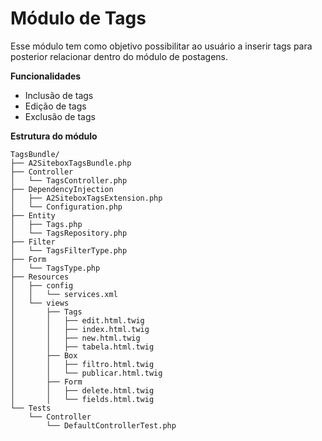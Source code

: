 Módulo de Tags
==============

Esse módulo tem como objetivo possibilitar ao usuário a inserir tags para posterior relacionar dentro do módulo de postagens.

**Funcionalidades**

* Inclusão de tags
* Edição de tags
* Exclusão de tags

**Estrutura do módulo**

```
TagsBundle/
├── A2SiteboxTagsBundle.php
├── Controller
│   └── TagsController.php
├── DependencyInjection
│   ├── A2SiteboxTagsExtension.php
│   └── Configuration.php
├── Entity
│   ├── Tags.php
│   └── TagsRepository.php
├── Filter
│   └── TagsFilterType.php
├── Form
│   └── TagsType.php
├── Resources
│   ├── config
│   │   └── services.xml
│   └── views
│       ├── Tags
│       │   ├── edit.html.twig
│       │   ├── index.html.twig
│       │   ├── new.html.twig
│       │   ├── tabela.html.twig
│       ├── Box
│       │   ├── filtro.html.twig
│       │   └── publicar.html.twig
│       ├── Form
│       │   ├── delete.html.twig
│       │   └── fields.html.twig
└── Tests
    └── Controller
        └── DefaultControllerTest.php
           
        
```
